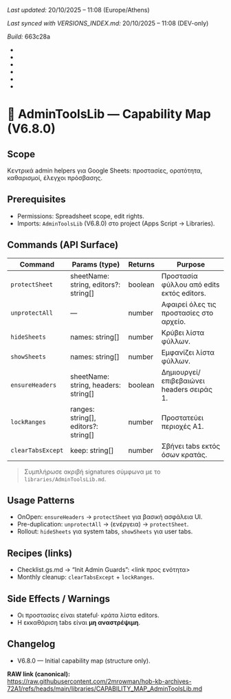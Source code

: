 *Last updated:* 20/10/2025 – 11:08 (Europe/Athens)

*Last synced with VERSIONS_INDEX.md:* 20/10/2025 – 11:08 (DEV-only)

*Build:* 663c28a



*



*



*



*



*

*

# 🧩 AdminToolsLib — Capability Map (V6.8.0)

## Scope
Κεντρικά admin helpers για Google Sheets: προστασίες, ορατότητα, καθαρισμοί, έλεγχοι πρόσβασης.

## Prerequisites
- Permissions: Spreadsheet scope, edit rights.
- Imports: `AdminToolsLib` (V6.8.0) στο project (Apps Script → Libraries).

## Commands (API Surface)
| Command | Params (type) | Returns | Purpose |
|---|---|---|---|
| `protectSheet` | sheetName: string, editors?: string[] | boolean | Προστασία φύλλου από edits εκτός editors. |
| `unprotectAll` |  — | number | Αφαιρεί όλες τις προστασίες στο αρχείο. |
| `hideSheets` | names: string[] | number | Κρύβει λίστα φύλλων. |
| `showSheets` | names: string[] | number | Εμφανίζει λίστα φύλλων. |
| `ensureHeaders` | sheetName: string, headers: string[] | boolean | Δημιουργεί/επιβεβαιώνει headers σειράς 1. |
| `lockRanges` | ranges: string[], editors?: string[] | number | Προστατεύει περιοχές A1. |
| `clearTabsExcept` | keep: string[] | number | Σβήνει tabs εκτός όσων κρατάς. |

> Συμπλήρωσε ακριβή signatures σύμφωνα με το `libraries/AdminToolsLib.md`.

## Usage Patterns
- OnOpen: `ensureHeaders` → `protectSheet` για βασική ασφάλεια UI.  
- Pre-duplication: `unprotectAll` → (ενέργεια) → `protectSheet`.  
- Rollout: `hideSheets` για system tabs, `showSheets` για user tabs.

## Recipes (links)
- Checklist.gs.md → “Init Admin Guards”: <link προς ενότητα>  
- Monthly cleanup: `clearTabsExcept` + `lockRanges`.

## Side Effects / Warnings
- Οι προστασίες είναι stateful· κράτα λίστα editors.  
- Η εκκαθάριση tabs είναι **μη αναστρέψιμη**.

## Changelog
- V6.8.0 — Initial capability map (structure only).

**RAW link (canonical):**  
https://raw.githubusercontent.com/2mrowman/hob-kb-archives-72A1/refs/heads/main/libraries/CAPABILITY_MAP_AdminToolsLib.md
